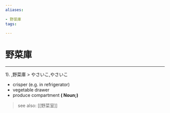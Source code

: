 ```yaml
---
aliases:
    
- 野菜庫
tags:
    
---
```


# 野菜庫
---
1).
,野菜庫 > やさいこ,やさいこ

- crisper (e.g. in refrigerator)
- vegetable drawer
- produce compartment
**( Noun;)**
> see also:  [[野菜室]]
            